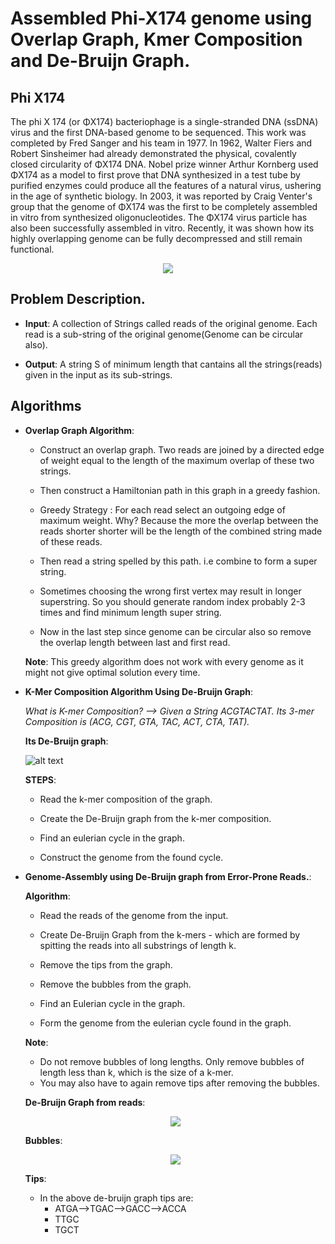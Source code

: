 # Assembled Phi-X174 genome using Overlap Graph, Kmer Composition and De-Bruijn Graph.

## Phi X174 ##
The phi X 174 (or ΦX174) bacteriophage is a single-stranded DNA (ssDNA) virus and the first DNA-based genome to be sequenced. This work was completed by Fred Sanger and his team in 1977. In 1962, Walter Fiers and Robert Sinsheimer had already demonstrated the physical, covalently closed circularity of ΦX174 DNA. Nobel prize winner Arthur Kornberg used ΦX174 as a model to first prove that DNA synthesized in a test tube by purified enzymes could produce all the features of a natural virus, ushering in the age of synthetic biology. In 2003, it was reported by Craig Venter's group that the genome of ΦX174 was the first to be completely assembled in vitro from synthesized oligonucleotides. The ΦX174 virus particle has also been successfully assembled in vitro. Recently, it was shown how its highly overlapping genome can be fully decompressed and still remain functional.

<p align ="center">
<img src="https://upload.wikimedia.org/wikipedia/commons/thumb/5/52/PhiX174.jpg/250px-PhiX174.jpg"/> 
</p>




## Problem Description. ##

  * **Input**: A collection of Strings called reads of the original genome. Each read is a sub-string of the original genome(Genome can be                circular also).

  * **Output**: A string S of minimum length that cantains all the strings(reads) given in the input as its sub-strings.



## Algorithms ##

* **Overlap Graph Algorithm**: 
  * Construct an overlap graph. Two reads are joined by a directed edge of weight equal to the length of the maximum overlap of these two     strings.
  
  * Then construct a Hamiltonian path in this graph in a greedy fashion.
  
  * Greedy Strategy : For each read select an outgoing edge of maximum weight. Why? Because the more the overlap between the reads shorter
    shorter will be the length of the combined string made of these reads.
    
  * Then read a string spelled by this path. i.e combine to form a super string.
  
  * Sometimes choosing the wrong first vertex may result in longer superstring. So you should generate random index probably 2-3 times and     find minimum length super string.
  
  * Now in the last step since genome can be circular also so remove the overlap length between last and first read.
  
  **Note**: This greedy algorithm does not work with every genome as it might not give optimal solution every time.



 * **K-Mer Composition Algorithm Using De-Bruijn Graph**:
 
   *What is K-mer Composition? --> Given a String ACGTACTAT. Its 3-mer Composition is (ACG, CGT, GTA, TAC, ACT, CTA, TAT).*
   
   **Its De-Bruijn graph**:
   
    ![alt text](http://4.bp.blogspot.com/-Z5LkYQfEvtQ/U0ZfUqQNA6I/AAAAAAAAAWM/TUxVVWcdA6Q/s1600/graph.png)
      
   
    **STEPS**:
  
      * Read the k-mer composition of the graph.
  
      * Create the De-Bruijn graph from the k-mer composition.
 
      * Find an eulerian cycle in the graph.
  
      * Construct the genome from the found cycle.
      
 * **Genome-Assembly using De-Bruijn graph from Error-Prone Reads.**:
 
   **Algorithm**:
   
      * Read the reads of the genome from the input.
      
      * Create De-Bruijn Graph from the k-mers - which are formed by spitting the reads into all substrings of length k.
      
      * Remove the tips from the graph.
      
      * Remove the bubbles from the graph.
      
      * Find an Eulerian cycle in the graph.
      
      * Form the genome from the eulerian cycle found in the graph.
      
      **Note**:
      * Do not remove bubbles of long lengths. Only remove bubbles of length less than k, which is the size of a k-mer. 
      * You may also have to again remove tips after removing the bubbles.
      
      
      **De-Bruijn Graph  from reads**:
      <p align="center">
      <img src = "https://upload.wikimedia.org/wikipedia/commons/thumb/0/0d/Example_1seq.pdf/page1-660px-Example_1seq.pdf.jpg"/>
      </p>
      
      
      **Bubbles**:
      <p align="center">
      <img src = "https://www.researchgate.net/profile/Richard_Leggett/publication/264113418/figure/fig2/AS:202756636844047@1425352357872/Bubble-structures-formed-in-De-Bruijn-graphs-by-SNPs-Bubble-structures-form-as-the.png"/>
      </p>
      
      
      **Tips**:
      * In the above de-bruijn graph tips are:
        * ATGA-->TGAC-->GACC-->ACCA
        * TTGC
        * TGCT
